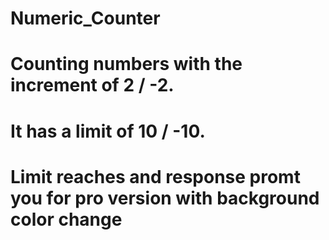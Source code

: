 # Numeric_Counter
# Counting numbers with the increment of 2 / -2.
# It has a limit of 10 / -10.
# Limit reaches and response promt you for pro version with background color change
